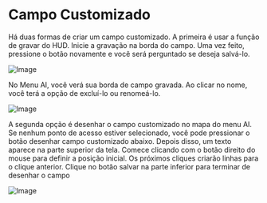 # Campo Customizado


Há duas formas de criar um campo customizado.
A primeira é usar a função de gravar do HUD.
Inicie a gravação na borda do campo.
Uma vez feito, pressione o botão novamente e você será perguntado se deseja salvá-lo.


![Image](images/recordcustomhelp_0_0_765_510.png)


No Menu AI, você verá sua borda de campo gravada.
Ao clicar no nome, você terá a opção de excluí-lo ou renomeá-lo.


![Image](images/donecustomhelp_0_0_765_510.png)


A segunda opção é desenhar o campo customizado no mapa do menu AI.
Se nenhum ponto de acesso estiver selecionado, você pode pressionar o botão desenhar campo customizado abaixo.
Depois disso, um texto aparece na parte superior da tela.
Comece clicando com o botão direito do mouse para definir a posição inicial.
Os próximos cliques criarão linhas para o clique anterior.
Clique no botão salvar na parte inferior para terminar de desenhar o campo 


![Image](images/drawcustomhelp_0_0_765_510.png)

